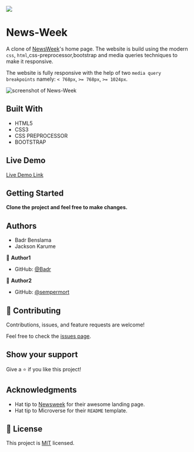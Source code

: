 ![](https://img.shields.io/badge/Microverse-blueviolet)

# News-Week

A clone of [NewsWeek](/)'s home page. The website is build using the modern `css`, `html`,css-preprocessor,bootstrap and media queries techniques to make it responsive.

The website is fully responsive with the help of two `media query` `breakpoints` namely: `< 768px`, `>= 768px`, `>= 1024px`.

![screenshot of News-Week](.)


## Built With

- HTML5
- CSS3
- CSS PREPROCESSOR
- BOOTSTRAP

## Live Demo

[Live Demo Link]()


## Getting Started

**Clone the project and feel free to make changes.**

## Authors

- Badr Benslama
- Jackson Karume

👤 **Author1**

- GitHub: [@Badr]()


👤 **Author2**

- GitHub: [@sempermort](https://github.com/sempermort)


## 🤝 Contributing

Contributions, issues, and feature requests are welcome!

Feel free to check the [issues page](issues/).

## Show your support

Give a ⭐️ if you like this project!

## Acknowledgments

- Hat tip to [Newsweek]() for their awesome landing page.
- Hat tip to Microverse for their `README` template.

## 📝 License

This project is [MIT](lic.url) licensed.
